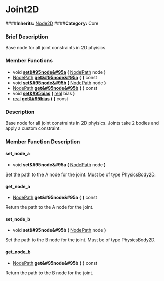 #  Joint2D  
####**Inherits:** [Node2D](class_node2d)
####**Category:** Core

###  Brief Description  
Base node for all joint constraints in 2D phyisics.

###  Member Functions 
  * void  **[set&#95node&#95a](#set_node_a)**  **(** [NodePath](class_nodepath) node  **)**
  * [NodePath](class_nodepath)  **[get&#95node&#95a](#get_node_a)**  **(** **)** const
  * void  **[set&#95node&#95b](#set_node_b)**  **(** [NodePath](class_nodepath) node  **)**
  * [NodePath](class_nodepath)  **[get&#95node&#95b](#get_node_b)**  **(** **)** const
  * void  **[set&#95bias](#set_bias)**  **(** [real](class_real) bias  **)**
  * [real](class_real)  **[get&#95bias](#get_bias)**  **(** **)** const

###  Description  
Base node for all joint constraints in 2D phyisics. Joints take 2 bodies and apply a custom constraint.

###  Member Function Description  

#### <a name="set_node_a">set_node_a</a>
  * void  **set&#95node&#95a**  **(** [NodePath](class_nodepath) node  **)**

Set the path to the A node for the joint. Must be of type PhysicsBody2D.

#### <a name="get_node_a">get_node_a</a>
  * [NodePath](class_nodepath)  **get&#95node&#95a**  **(** **)** const

Return the path to the A node for the joint.

#### <a name="set_node_b">set_node_b</a>
  * void  **set&#95node&#95b**  **(** [NodePath](class_nodepath) node  **)**

Set the path to the B node for the joint. Must be of type PhysicsBody2D.

#### <a name="get_node_b">get_node_b</a>
  * [NodePath](class_nodepath)  **get&#95node&#95b**  **(** **)** const

Return the path to the B node for the joint.

